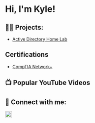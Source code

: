 <h1>Hi, I'm Kyle!</h1>

<h2>👨‍💻 Projects:</h2>

  - [Active Directory Home Lab](https://github.com/joshmadakor1/Algorithms-Practice)

<h2>Certifications</h2>

  - [CompTIA Network+](https://docs.google.com/document/d/1fvo_OrSZC7uTLx6-N4RhyixAvwbrpLuc00YiLVOWToc/edit?usp=sharing)

<h2>📺 Popular YouTube Videos</h2>


<h2> 🤳 Connect with me:</h2>


[<img align="left" alt="JoshMadakor | LinkedIn" width="22px" src="https://cdn.jsdelivr.net/npm/simple-icons@v3/icons/linkedin.svg" />][linkedin]

[linkedin]:https://www.linkedin.com/in/kyle-lawn-82ab13187/
